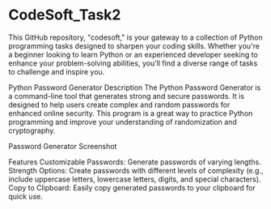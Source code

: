 # CodeSoft_Task2
This GitHub repository, "codesoft," is your gateway to a collection of Python programming tasks designed to sharpen your coding skills. Whether you're a beginner looking to learn Python or an experienced developer seeking to enhance your problem-solving abilities, you'll find a diverse range of tasks to challenge and inspire you.

Python Password Generator
Description
The Python Password Generator is a command-line tool that generates strong and secure passwords. It is designed to help users create complex and random passwords for enhanced online security. This program is a great way to practice Python programming and improve your understanding of randomization and cryptography.

Password Generator Screenshot

Features
Customizable Passwords: Generate passwords of varying lengths.
Strength Options: Create passwords with different levels of complexity (e.g., include uppercase letters, lowercase letters, digits, and special characters).
Copy to Clipboard: Easily copy generated passwords to your clipboard for quick use.

